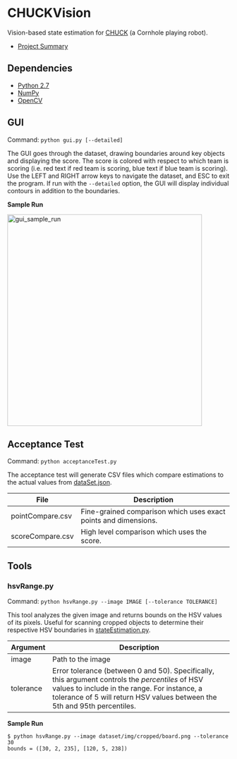 # CHUCKVision
Vision-based state estimation for [CHUCK](https://github.com/cornhole) (a Cornhole playing robot).

- [Project Summary](http://docdro.id/UiuQXpS)

## Dependencies
- [Python 2.7](https://www.python.org/downloads/)
- [NumPy](http://www.numpy.org/)
- [OpenCV](http://opencv.org/)

## GUI
Command: `python gui.py [--detailed]`

The GUI goes through the dataset, drawing boundaries around key objects and displaying the score. The
score is colored with respect to which team is scoring (i.e. red text if red team is scoring, blue text if
blue team is scoring). Use the LEFT and RIGHT arrow keys to navigate the dataset, and ESC to exit the
program. If run with the `--detailed` option, the GUI will display individual contours in addition to the
boundaries.

**Sample Run**

<img src="https://raw.githubusercontent.com/sudiamanj/CHUCKVision/master/misc/gui_sample_run.png" alt="gui_sample_run" width="441" height="480">

## Acceptance Test
Command: `python acceptanceTest.py`

The acceptance test will generate CSV files which compare estimations to the actual values from
[dataSet.json](https://github.com/sudiamanj/CHUCKVision/blob/master/dataset/dataSet.json).

| File             | Description                                                     |
|------------------|-----------------------------------------------------------------|
| pointCompare.csv | Fine-grained comparison which uses exact points and dimensions. |
| scoreCompare.csv | High level comparison which uses the score.                     |

## Tools

### hsvRange.py
Command: `python hsvRange.py --image IMAGE [--tolerance TOLERANCE]`

This tool analyzes the given image and returns bounds on the HSV values of its pixels. Useful for scanning
cropped objects to determine their respective HSV boundaries in
[stateEstimation.py](https://github.com/sudiamanj/CHUCKVision/blob/master/stateEstimation.py).

| Argument  | Description                                                                                                                                                                                                                   |
|-----------|-------------------------------------------------------------------------------------------------------------------------------------------------------------------------------------------------------------------------------|
| image     | Path to the image                                                                                                                                                                                                             |
| tolerance | Error tolerance (between 0 and 50). Specifically, this argument controls the *percentiles* of HSV values to include in the range. For instance, a tolerance of 5 will return HSV values between the 5th and 95th percentiles. |

**Sample Run**
```
$ python hsvRange.py --image dataset/img/cropped/board.png --tolerance 30
bounds = ([30, 2, 235], [120, 5, 238])
```
